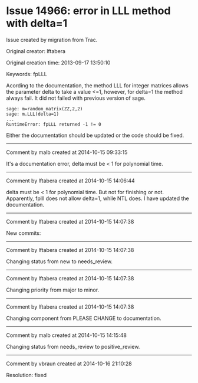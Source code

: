 # Issue 14966: error in LLL method with delta=1

Issue created by migration from Trac.

Original creator: lftabera

Original creation time: 2013-09-17 13:50:10

Keywords: fpLLL

Acording to the documentation, the method LLL for integer matrices allows the parameter delta to take a value <=1, however, for delta=1 the method always fail. It did not failed with previous version of sage.


```
sage: m=random_matrix(ZZ,2,2)
sage: m.LLL(delta=1)
...
RuntimeError: fpLLL returned -1 != 0
```


Either the documentation should be updated or the code should be fixed.


---

Comment by malb created at 2014-10-15 09:33:15

It's a documentation error, delta must be < 1 for polynomial time.


---

Comment by lftabera created at 2014-10-15 14:06:44

delta must be < 1 for polynomial time. But not for finishing or not. Apparently, fplll does not allow delta=1, while NTL does. I have updated the documentation.


---

Comment by lftabera created at 2014-10-15 14:07:38

New commits:


---

Comment by lftabera created at 2014-10-15 14:07:38

Changing status from new to needs_review.


---

Comment by lftabera created at 2014-10-15 14:07:38

Changing priority from major to minor.


---

Comment by lftabera created at 2014-10-15 14:07:38

Changing component from PLEASE CHANGE to documentation.


---

Comment by malb created at 2014-10-15 14:15:48

Changing status from needs_review to positive_review.


---

Comment by vbraun created at 2014-10-16 21:10:28

Resolution: fixed
